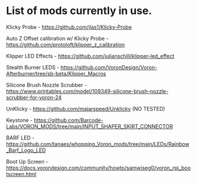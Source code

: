 # List of mods currently in use.

Klicky Probe - https://github.com/jlas1/Klicky-Probe

Auto Z Offset calibration w/ Klicky Probe - https://github.com/protoloft/klipper_z_calibration

Klipper LED Effects - https://github.com/julianschill/klipper-led_effect

Stealth Burner LEDS - https://github.com/VoronDesign/Voron-Afterburner/tree/sb-beta/Klipper_Macros

Silicone Brush Nozzle Scrubber - https://www.printables.com/model/109349-silicone-brush-nozzle-scrubber-for-voron-24

UnKlicky - https://github.com/majarspeed/Unklicky  (NO TESTED)

Keystone - https://github.com/Barcode-Labs/VORON_MODS/tree/main/INPUT_SHAPER_SKIRT_CONNECTOR

BARF LED - https://github.com/tanaes/whopping_Voron_mods/tree/main/LEDs/Rainbow_Barf_Logo_LED

Boot Up Screen - https://docs.vorondesign.com/community/howto/samwiseg0/voron_rpi_bootscreen.html
